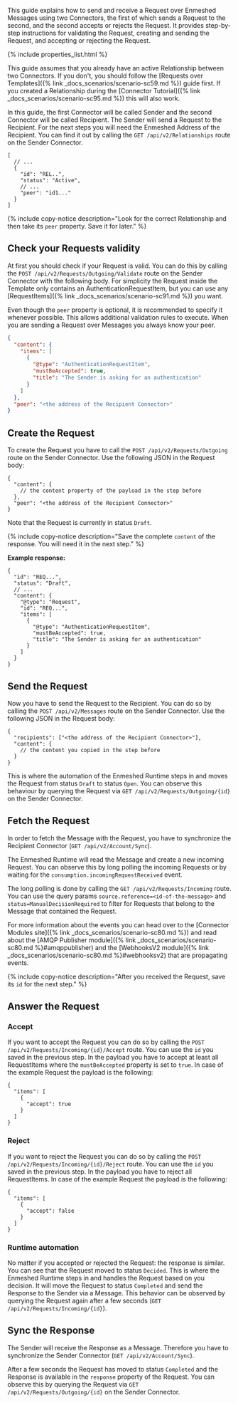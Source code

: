 <!-- A general description of the requirement can be given here. -->

This guide explains how to send and receive a Request over Enmeshed Messages using two Connectors, the first of which sends a Request to the second, and the second accepts or rejects the Request. It provides step-by-step instructions for validating the Request, creating and sending the Request, and accepting or rejecting the Request.

<!-- This include inserts the table with the metadata  -->

{% include properties_list.html %}

This guide assumes that you already have an active Relationship between two Connectors. If you don't, you should follow the [Requests over Templates]({% link _docs_scenarios/scenario-sc59.md %}) guide first. If you created a Relationship during the [Connector Tutorial]({% link _docs_scenarios/scenario-sc95.md %}) this will also work.

In this guide, the first Connector will be called Sender and the second Connector will be called Recipient. The Sender will send a Request to the Recipient. For the next steps you will need the Enmeshed Address of the Recipient. You can find it out by calling the `GET /api/v2/Relationships` route on the Sender Connector.

```jsonc
[
  // ...
  {
    "id": "REL..",
    "status": "Active",
    // ...
    "peer": "id1..."
  }
]
```

{% include copy-notice description="Look for the correct Relationship and then take its `peer` property. Save it for later." %}

## Check your Requests validity

At first you should check if your Request is valid. You can do this by calling the `POST /api/v2/Requests/Outgoing/Validate` route on the Sender Connector with the following body.
For simplicity the Request inside the Template only contains an AuthenticationRequestItem, but you can use any [RequestItems]({% link _docs_scenarios/scenario-sc91.md %}) you want.

Even though the `peer` property is optional, it is recommended to specify it whenever possible. This allows additional validation rules to execute. When you are sending a Request over Messages you always know your peer.

```json
{
  "content": {
    "items": [
      {
        "@type": "AuthenticationRequestItem",
        "mustBeAccepted": true,
        "title": "The Sender is asking for an authentication"
      }
    ]
  },
  "peer": "<the address of the Recipient Connector>"
}
```

## Create the Request

To create the Request you have to call the `POST /api/v2/Requests/Outgoing` route on the Sender Connector. Use the following JSON in the Request body:

```jsonc
{
  "content": {
    // the content property of the payload in the step before
  },
  "peer": "<the address of the Recipient Connector>"
}
```

Note that the Request is currently in status `Draft`.

{% include copy-notice description="Save the complete `content` of the response. You will need it in the next step." %}

**Example response:**

```jsonc
{
  "id": "REQ...",
  "status": "Draft",
  // ...
  "content": {
    "@type": "Request",
    "id": "REQ...",
    "items": [
      {
        "@type": "AuthenticationRequestItem",
        "mustBeAccepted": true,
        "title": "The Sender is asking for an authentication"
      }
    ]
  }
}
```

## Send the Request

Now you have to send the Request to the Recipient. You can do so by calling the `POST /api/v2/Messages` route on the Sender Connector. Use the following JSON in the Request body:

```jsonc
{
  "recipients": ["<the address of the Recipient Connector>"],
  "content": {
    // the content you copied in the step before
  }
}
```

This is where the automation of the Enmeshed Runtime steps in and moves the Request from status `Draft` to status `Open`. You can observe this behaviour by querying the Request via `GET /api/v2/Requests/Outgoing/{id}` on the Sender Connector.

## Fetch the Request

In order to fetch the Message with the Request, you have to synchronize the Recipient Connector (`GET /api/v2/Account/Sync`).

The Enmeshed Runtime will read the Message and create a new incoming Request. You can observe this by long polling the incoming Requests or by waiting for the `consumption.incomingRequestReceived` event.

The long polling is done by calling the `GET /api/v2/Requests/Incoming` route. You can use the query params `source.reference=<id-of-the-message>` and `status=ManualDecisionRequired` to filter for Requests that belong to the Message that contained the Request.

For more information about the events you can head over to the [Connector Modules site]({% link _docs_scenarios/scenario-sc80.md %}) and read about the [AMQP Publisher module]({% link _docs_scenarios/scenario-sc80.md %}#amqppublisher) and the [WebhooksV2 module]({% link _docs_scenarios/scenario-sc80.md %}#webhooksv2) that are propagating events.

{% include copy-notice description="After you received the Request, save its `id` for the next step." %}

## Answer the Request

### Accept

If you want to accept the Request you can do so by calling the `POST /api/v2/Requests/Incoming/{id}/Accept` route. You can use the `id` you saved in the previous step. In the payload you have to accept at least all RequestItems where the `mustBeAccepted` property is set to `true`. In case of the example Request the payload is the following:

```jsonc
{
  "items": [
    {
      "accept": true
    }
  ]
}
```

### Reject

If you want to reject the Request you can do so by calling the `POST /api/v2/Requests/Incoming/{id}/Reject` route. You can use the `id` you saved in the previous step. In the payload you have to reject all RequestItems. In case of the example Request the payload is the following:

```jsonc
{
  "items": [
    {
      "accept": false
    }
  ]
}
```

### Runtime automation

No matter if you accepted or rejected the Request: the response is similar. You can see that the Request moved to status `Decided`. This is where the Enmeshed Runtime steps in and handles the Request based on you decision. It will move the Request to status `Completed` and send the Response to the Sender via a Message. This behavior can be observed by querying the Request again after a few seconds (`GET /api/v2/Requests/Incoming/{id}`).

## Sync the Response

The Sender will receive the Response as a Message. Therefore you have to synchronize the Sender Connector (`GET /api/v2/Account/Sync`).

After a few seconds the Request has moved to status `Completed` and the Response is available in the `response` property of the Request. You can observe this by querying the Request via `GET /api/v2/Requests/Outgoing/{id}` on the Sender Connector.
